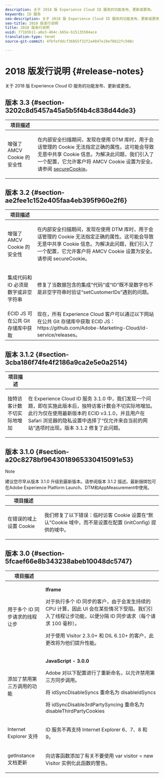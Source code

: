 ```yaml
---
description: 关于 2018 版 Experience Cloud ID 服务的功能发布、更新或更改。
keywords: ID 服务
seo-description: 关于 2018 版 Experience Cloud ID 服务的功能发布、更新或更改。
seo-title: 2018 版发行说明
title: 2018 版发行说明
uuid: 771b5b11-a8e3-464c-b65e-b15135584ace
translation-type: tm+mt
source-git-commit: 4fbfefddcf36855f32f2a4047e19ef0b22fc508c

---
```



# 2018 版发行说明 {#release-notes}

关于 2018 版 Experience Cloud ID 服务的功能发布、更新或更改。

## 版本 3.3 {#section-3202c8d5457a45a5b5f4b4c838d44de3}

<table id="table_201417BD540E4EE69911AABE9BF77509"> 
 <thead> 
  <tr> 
   <th colname="col1" class="entry"> 项目描述 </th> 
   <th colname="col2" class="entry"> </th> 
  </tr>
 </thead>
 <tbody> 
  <tr> 
   <td colname="col1"> <p>增强了 AMCV Cookie 的安全性 </p> </td> 
   <td colname="col2"> <p>在内部安全扫描期间，发现在使用 DTM 库时，用于会话管理的 Cookie 无法指定正确的属性。这可能会导致无意中共享 Cookie 信息。为解决此问题，我们引入了一个配置，它允许客户将 AMCV Cookie 设置为安全。请参阅 <a href="/help/library/function-vars/securecookie.md" format="https" scope="external">secureCookie</a>。 </p> </td> 
  </tr> 
 </tbody> 
</table>

## 版本 3.2 {#section-ae2fee1c152e405faa4eb395f960e2f6}

<table id="table_6546F5C74E4742E4B5E9793BCEAB66FA"> 
 <thead> 
  <tr> 
   <th colname="col1" class="entry"> 项目描述 </th> 
   <th colname="col2" class="entry"> </th> 
  </tr>
 </thead>
 <tbody> 
  <tr> 
   <td colname="col1"> <p>增强了 AMCV Cookie 的安全性 </p> </td> 
   <td colname="col2"> <p>在内部安全扫描期间，发现在使用 DTM 库时，用于会话管理的 Cookie 无法指定正确的属性。这可能会导致无意中共享 Cookie 信息。为解决此问题，我们引入了一个配置，它允许客户将 AMCV Cookie 设置为安全。请参阅 secureCookie。 </p> </td> 
  </tr> 
  <tr> 
   <td colname="col1"> <p>集成代码和 ID 必须是数字或非空字符串 </p> </td> 
   <td colname="col2"> <p>修复了当数据包含的集成“代码”或“ID”既不是数字也不是非空字符串时验证“setCustomerIDs”遇到的问题。 </p> </td> 
  </tr> 
  <tr> 
   <td colname="col1"> ECID JS 可在公共 Git 存储库中获取 </td> 
   <td colname="col2"> 现在，所有 Experience Cloud 客户可以通过以下网站在公共 Git 存储库中获取 ECID JS：https://github.com/Adobe-Marketing-Cloud/id-service/releases。 </td> 
  </tr> 
 </tbody> 
</table>

## 版本 3.1.2 {#section-3cba186f74fe4f2186a9ca2e5e0a2514}

<table id="table_9FA4E20C996746A2A4219C9A0F759AD1"> 
 <thead> 
  <tr> 
   <th colname="col1" class="entry"> 项目描述 </th> 
   <th colname="col2" class="entry"> </th> 
  </tr>
 </thead>
 <tbody> 
  <tr> 
   <td colname="col1"> <p>独特访客计数不切实际地增加 </p> </td> 
   <td colname="col2"> <p>在 Experience Cloud ID 服务 3.1.0 中，我们发现一个问题，即在实施此版本后，独特访客计数会不切实际地增加。此行为仅在使用最新版本的 ECID v3.1.0，并且用户在 Safari 浏览器的隐私设置中选择了“仅允许来自当前的网站”选项时出现。版本 3.1.2 修复了此问题。 </p> </td> 
  </tr> 
 </tbody> 
</table>

## 版本 3.1.0 {#section-a20c8278bf9643018965330415091e53}

>[!NOTE]
>
>建议您尽早从版本 3.1.0 升级到最新版本。请参阅版本 3.1.2 描述。最新捆绑包可在Adobe Experience Platform Launch、DTM和AppMeasurement中使用。

<table id="table_512039AFC4D34038B8F116B71EEEE7F6"> 
 <thead> 
  <tr> 
   <th colname="col1" class="entry"> 项目描述 </th> 
   <th colname="col2" class="entry"> </th> 
  </tr>
 </thead>
 <tbody> 
  <tr> 
   <td colname="col1"> <p>在错误的域上设置 Cookie </p> </td> 
   <td colname="col2"> <p>我们修复了以下错误：临时访客 Cookie 设置在“默认”Cookie 域中，而不是设置在配置 (initConfig) 提供的域中。 </p> </td> 
  </tr> 
 </tbody> 
</table>

## 版本 3.0 {#section-5fcaef66e8b343238abeb10048dc5747}

<table id="table_7E9224D6CC924A2DB5119171C9DC5443"> 
 <thead> 
  <tr> 
   <th colname="col1" class="entry"> 项目描述 </th> 
   <th colname="col2" class="entry"> </th> 
  </tr>
 </thead>
 <tbody> 
  <tr> 
   <td colname="col1"> <p>用于多个 ID 同步请求的线程让步 </p> </td> 
   <td colname="col2"> <p><b>Iframe</b> </p> <p>对于执行多个 ID 同步的客户，由于会发生持续的 CPU 计算，因此 UI 会在某些情况下受阻。我们引入了线程让步功能，以便分隔 ID 同步请求（每个请求 100 毫秒）。 </p> <p>对于使用 Visitor 2.3.0+ 和 DIL 6.10+ 的客户，此更改将为他们提升性能。 </p> </td> 
  </tr> 
  <tr> 
   <td colname="col1"> 添加了禁用第三方调用的功能 </td> 
   <td colname="col2"> <p><b>JavaScript - 3.0.0</b> </p> <p>Adobe 对以下配置进行了重新命名，以允许禁用第三方同步调用。 </p> <p>将 idSyncDisableSyncs 重命名为 disableIdSyncs </p> <p>将 idSyncDisable3rdPartySyncing 重命名为 disableThirdPartyCookies </p> </td> 
  </tr> 
  <tr> 
   <td colname="col1"> <p>Internet Explorer 支持 </p> </td> 
   <td colname="col2"> <p>ID 服务不再支持 Internet Explorer 6、7、8 和 9。 </p> </td> 
  </tr> 
  <tr> 
   <td colname="col1"> <p>getInstance 文档更新 </p> </td> 
   <td colname="col2"> <p>向访客函数添加了有关不要使用 var visitor = new Visitor 实例化此函数的警告。 </p> </td> 
  </tr> 
 </tbody> 
</table>


